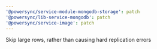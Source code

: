 ```yaml
---
'@powersync/service-module-mongodb-storage': patch
'@powersync/lib-service-mongodb': patch
'@powersync/service-image': patch
---
```


Skip large rows, rather than causing hard replication errors

